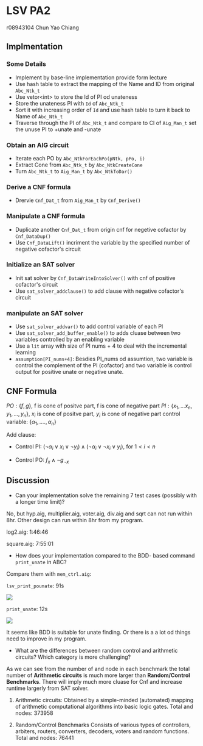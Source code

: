 # LSV PA2 
r08943104 Chun Yao Chiang

## Implmentation
### Some Details
* Implement by base-line implementation provide form lecture
* Use hash table to extract the mapping of the Name and ID from original `Abc_Ntk_t`
* Use vetor\<int\> to store the Id of PI od unateness
* Store the unateness PI with `Id` of `Abc_Ntk_t`
* Sort it with increasing order of `Id` and use hash table to turn it back to Name of `Abc_Ntk_t`
* Traverse through the PI of `Abc_Ntk_t` and compare to CI of `Aig_Man_t` set the unuse PI to +unate and -unate

### Obtain an AIG circuit
* Iterate each PO by `Abc_NtkForEachPo(pNtk, pPo, i)`
* Extract Cone from `Abc_Ntk_t` by `Abc_NtkCreateCone`
* Turn `Abc_Ntk_t` to `Aig_Man_t` by `Abc_NtkToDar()`

### Derive a CNF formula
* Drervie `Cnf_Dat_t` from `Aig_Man_t` by `Cnf_Derive()`

### Manipulate a CNF formula
* Duplicate another `Cnf_Dat_t` from origin cnf for negetive cofactor by `Cnf_DataDup()`
* Use `Cnf_DataLift()` incriment the variable by the specified number of negative cofactor's circuit

### Initialize an SAT solver
* Init sat solver by `Cnf_DataWriteIntoSolver()` with  cnf of positive cofactor's circuit
* Use `sat_solver_addclause()` to add clause with negative cofactor's circuit

### manipulate an SAT solver
* Use `sat_solver_addvar()` to add control variable of each PI
* Use `sat_solver_add_buffer_enable()` to adds cluase between two variables controlled by an enabling variable
* Use a `lit` array with size of PI nums + 4 to deal with the incremental learning
* `assumption[PI_nums+4]`: Besdies PI_nums od assumtion,  two variable is control the complement of the PI (cofactor) and two variable is control output for positive unate or negative unate.

## CNF Formula
$PO:\{f,g\}$, f is cone of positve part, f is cone of negative part
$PI:\{x_1,...x_n,y_1,...,y_n\}$, $x_i$ is cone of positve part, $y_i$ is cone of negative part
$\text{control variable: } \{\alpha_1,....,\alpha_n\}$

Add clause: 
* Control PI:
$(\neg \alpha_i \lor x_i \lor \neg y_i) \land (\neg \alpha_i \lor \neg x_i \lor y_i)$, for $1<i<n$

* Control PO:
$f_x \land \neg g_{\neg x}$


## Discussion
- Can your implementation solve the remaining 7 test cases (possibly with a longer time limit)?

No, but hyp.aig, multiplier.aig, voter.aig, div.aig and sqrt can not run within 8hr. Other design can run within 8hr from my program.

log2.aig: 1:46:46

square.aig: 7:55:01 

- How does your implementation compared to the BDD- based command `print_unate` in ABC?

Compare them with `mem_ctrl.aig`:

`lsv_print_pounate`: 91s

![](https://i.imgur.com/O8R5tdA.png)

`print_unate`: 12s

![](https://i.imgur.com/w3nSrSw.png)

It seems like BDD is suitable for unate finding. Or there is a a lot od things need to improve in my program. 

- What are the differences between random control and arithmetic circuits? Which category is more challenging?

As we can see from the number of and node in each benchmark the total number of **Arithmetic circuits** is much more larger than  **Random/Control Benchmarks**. There will imply much more cluase for Cnf and increase runtime largerly from SAT solver.

1. Arithmetic circuits:
Obtained by a simple-minded (automated) mapping of arithmetic computational algorithms into basic logic gates. 
Total and nodes: 373958

2. Random/Control Benchmarks
Consists of various types of controllers, arbiters, routers, converters, decoders, voters and random functions. 
Total and nodes: 76441

